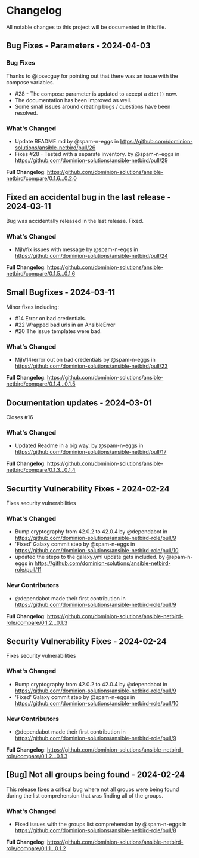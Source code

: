 # Changelog

All notable changes to this project will be documented in this file.

## Bug Fixes - Parameters - 2024-04-03

### Bug Fixes

Thanks to @ipsecguy for pointing out that there was an issue with the compose variables.

- #28 - The compose parameter is updated to accept a `dict()` now.
- The documentation has been improved as well.
- Some small issues around creating bugs / questions have been resolved.

### What's Changed

* Update README.md by @spam-n-eggs in https://github.com/dominion-solutions/ansible-netbird/pull/26
* Fixes #28 - Tested with a separate inventory. by @spam-n-eggs in https://github.com/dominion-solutions/ansible-netbird/pull/29

**Full Changelog**: https://github.com/dominion-solutions/ansible-netbird/compare/0.1.6...0.2.0

## Fixed an accidental bug in the last release - 2024-03-11

Bug was accidentally released in the last release.  Fixed.

### What's Changed

* Mjh/fix issues with message by @spam-n-eggs in https://github.com/dominion-solutions/ansible-netbird/pull/24

**Full Changelog**: https://github.com/dominion-solutions/ansible-netbird/compare/0.1.5...0.1.6

## Small Bugfixes - 2024-03-11

Minor fixes including:

- #14 Error on bad credentials.
- #22 Wrapped bad urls in an AnsibleError
- #20 The issue templates were bad.

### What's Changed

* Mjh/14/error out on bad credentials by @spam-n-eggs in https://github.com/dominion-solutions/ansible-netbird/pull/23

**Full Changelog**: https://github.com/dominion-solutions/ansible-netbird/compare/0.1.4...0.1.5

## Documentation updates - 2024-03-01

Closes #16

### What's Changed

* Updated Readme in a big way. by @spam-n-eggs in https://github.com/dominion-solutions/ansible-netbird/pull/17

**Full Changelog**: https://github.com/dominion-solutions/ansible-netbird/compare/0.1.3...0.1.4

## Securtity Vulnerability Fixes - 2024-02-24

Fixes security vulnerabilities

### What's Changed

* Bump cryptography from 42.0.2 to 42.0.4 by @dependabot in https://github.com/dominion-solutions/ansible-netbird-role/pull/9
* 'Fixed' Galaxy commit step by @spam-n-eggs in https://github.com/dominion-solutions/ansible-netbird-role/pull/10
* updated the steps to the galaxy.yml update gets included. by @spam-n-eggs in https://github.com/dominion-solutions/ansible-netbird-role/pull/11

### New Contributors

* @dependabot made their first contribution in https://github.com/dominion-solutions/ansible-netbird-role/pull/9

**Full Changelog**: https://github.com/dominion-solutions/ansible-netbird-role/compare/0.1.2...0.1.3

## Security Vulnerability Fixes - 2024-02-24

Fixes security vulnerabilities

### What's Changed

* Bump cryptography from 42.0.2 to 42.0.4 by @dependabot in https://github.com/dominion-solutions/ansible-netbird-role/pull/9
* 'Fixed' Galaxy commit step by @spam-n-eggs in https://github.com/dominion-solutions/ansible-netbird-role/pull/10

### New Contributors

* @dependabot made their first contribution in https://github.com/dominion-solutions/ansible-netbird-role/pull/9

**Full Changelog**: https://github.com/dominion-solutions/ansible-netbird-role/compare/0.1.2...0.1.3

## [Bug] Not all groups being found - 2024-02-24

This release fixes a critical bug where not all groups were being found during the list comprehension that was finding all of the groups.

### What's Changed

* Fixed issues with the groups list comprehension by @spam-n-eggs in https://github.com/dominion-solutions/ansible-netbird-role/pull/8

**Full Changelog**: https://github.com/dominion-solutions/ansible-netbird-role/compare/0.1.1...0.1.2
